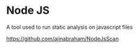 Node JS
=======

A tool used to run static analysis on javascript files

https://github.com/ajinabraham/NodeJsScan